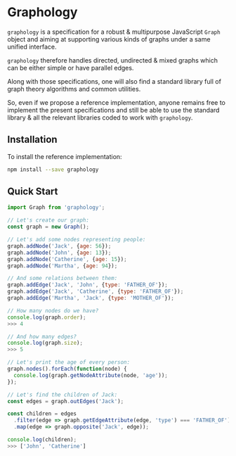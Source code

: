 # Graphology

`graphology` is a specification for a robust & multipurpose JavaScript `Graph` object and aiming at supporting various kinds of graphs under a same unified interface.

`graphology` therefore handles directed, undirected & mixed graphs which can be either simple or have parallel edges.

Along with those specifications, one will also find a standard library full of graph theory algorithms and common utilities.

So, even if we propose a reference implementation, anyone remains free to implement the present specifications and still be able to use the standard library & all the relevant libraries coded to work with `graphology`.

## Installation

To install the reference implementation:

```bash
npm install --save graphology
```

## Quick Start

```js
import Graph from 'graphology';

// Let's create our graph:
const graph = new Graph();

// Let's add some nodes representing people:
graph.addNode('Jack', {age: 56});
graph.addNode('John', {age: 13});
graph.addNode('Catherine', {age: 15});
graph.addNode('Martha', {age: 94});

// And some relations between them:
graph.addEdge('Jack', 'John', {type: 'FATHER_OF'});
graph.addEdge('Jack', 'Catherine', {type: 'FATHER_OF'});
graph.addEdge('Martha', 'Jack', {type: 'MOTHER_OF'});

// How many nodes do we have?
console.log(graph.order);
>>> 4

// And how many edges?
console.log(graph.size);
>>> 5

// Let's print the age of every person:
graph.nodes().forEach(function(node) {
  console.log(graph.getNodeAttribute(node, 'age'));
});

// Let's find the children of Jack:
const edges = graph.outEdges('Jack');

const children = edges
  .filter(edge => graph.getEdgeAttribute(edge, 'type') === 'FATHER_OF')
  .map(edge => graph.opposite('Jack', edge));

console.log(children);
>>> ['John', 'Catherine']
```
